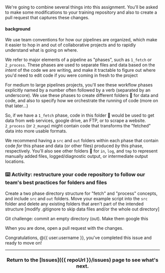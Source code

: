 We're going to combine several things into this assignment. You'll be asked to make some modifications to your training repository and also to create a pull request that captures these changes. 

#### background

We use team conventions for how our pipelines are organized, which make it easier to hop in and out of collaborative projects and to rapidly understand what is going on where. 

We refer to major elements of a pipeline as "phases", such as `1_fetch` or `2_process`. These phases are used to separate files and data based on the _intent_ of the code we are writing, and make it tractable to figure out where you'd need to edit code if you were coming in fresh to the project

For medium to large pipelines projects, you'll see these workflow phases explicitly named by a number often followed by a verb (separated by an underscore). We use these phases to create different folders :file_folder: for data and code, and also to specify how we orchestrate the running of code (more on that later...)

So, if we have a `1_fetch` phase, code in this folder :file_folder: would be used to get data from web services, google drive, an FTP, or to scrape a website. `2_process` (or `2_munge`) might contain code that transforms the "fetched" data into more usable formats. 

We recommend having a `src` and `out` folders within each phase that contain code _for_ this phase and data (or other files) produced _by_ this phase, respectively. You'll also see other folders :file_folder: for `in`, `log`, and `tmp` to represent manually added files, logged/diagnostic output, or intermediate output locations. 


### :keyboard: Activity: restructure your code repository to follow our team's best practices for folders and files

Create a two phase directory structure for "fetch" and "process" concepts, and include `src` and `out` folders. Move your example script into the `src` folder and delete any existing folders that aren't part of the intended structure [modify .gitignore to skip data files and/or the whole out directory] 

Git challenge: commit an empty directory (out). Make them google this 

When you are done, open a pull request with the changes.

Congratulations, @{{ user.username }}, you've completed this issue and ready to move on!

<hr>
<h3 align="center">Return to the [Issues]({{ repoUrl }}/issues) page to see what's next.</h3>

